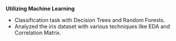 **Utilizing Machine Learning** <br>
- Classification task with Decision Trees and Random Forests. <br>
- Analyzed the iris dataset with various techniques like EDA and Correlation Matrix.
